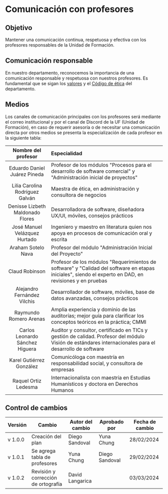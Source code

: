 # Comunicación con profesores

## Objetivo

Mantener una comunicación continua, respetuosa y efectiva con los profesores responsables de la Unidad de Formación.

## Comunicación responsable

En nuestro departamento, reconocemos la importancia de una comunicación responsable y respetuosa con nuestros profesores. Es fundamental que se sigan los [valores](https://github.com/Black-Dot-2024/docs/wiki/Misión,-Visión,-Valores-y-Objetivos:) y el [Código de ética](www.blackdot/codigoEtica) del departamento.

## Medios

Los canales de comunicación principales con los profesores será mediante el correo institucional y por el canal de Discord de la UF (Unidad de Formación), en caso de requerir asesoría o de necesitar una comunicación directa por otros medios se presenta la especialización de cada profesor en la siguiente tabla:

|       Nombre del profesor        | Especialidad                                                                                                                                           |
| :------------------------------: | :----------------------------------------------------------------------------------------------------------------------------------------------------- |
|   Eduardo Daniel Juárez Pineda   | Profesor de los módulos "Procesos para el desarrollo de software comercial" y "Administración inicial de proyectos"                                          |
| Lilia Carolina Rodríguez Galván  | Maestra de ética, en administración y consultora de negocios                                                                                           |
| Denisse Lizbeth Maldonado Flores | Desarrolladora de software, diseñadora UX/UI, móviles, consejos prácticos                                                                                         |
|  José Manuel Velázquez Hurtado   | Ingeniero y maestro en literatura quien nos apoya en procesos de comunicación oral y escrita                                                           |
|        Araham Sotelo Nava        | Profesor del módulo "Administración Inicial del Proyecto"                                                                                                |
|          Claud Robinson          | Profesor de los módulos "Requerimientos de software" y "Calidad del software en etapas iniciales", siendo el experto en DAD, en revisiones y en pruebas      |
|   Alejandro Fernández Vilchis    | Desarrollador de software, móviles, base de datos avanzadas, consejos prácticos                                                                       |
|      Raymundo Romero Arenas      | Amplia experiencia y dominio de las auditorías; mejor guía para clarificar los conceptos teóricos en la práctica; CMMI                                 |
| Carlos Leonardo Sánchez Higuera  | Auditor y consultor, certificado en TICs y gestión de calidad. Profesor del módulo Visión de estándares internacionales para el desarrollo de software |
|     Karel Gutiérrez González     | Comunicóloga con maestría en responsabilidad social, y consultora de empresas                                                                         |
|       Raquel Ortiz Ledesma       | Internacionalista con maestría en Estudias Humanísticos y doctora en Derechos Humanos                                                                  |

## Control de cambios

| Versión | Cambio                        | Autor del cambio | Aprobado por   | Fecha de cambio |
| ------- | ----------------------------- | ---------------- | -------------- | --------------- |
| v 1.0.0 | Creación del plan             | Diego Sandoval   | Yuna Chung     | 28/02/2024      |
| v 1.0.1 | Se agrega tabla de profesores | Yuna Chung       | Diego Sandoval | 29/02/2024      |
| v 1.0.2 | Revisión y corrección de ortografía | David Langarica       |  | 03/03/2024      |
